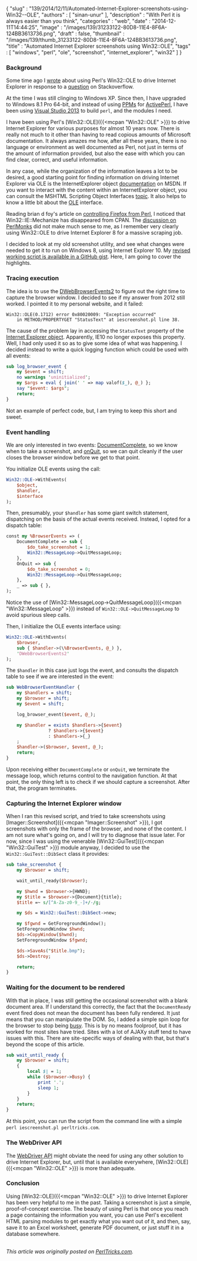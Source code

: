 {
   "slug" : "139/2014/12/11/Automated-Internet-Explorer-screenshots-using-Win32--OLE",
   "authors" : [
      "sinan-unur"
   ],
   "description" : "With Perl it is always easier than you think",
   "categories" : "web",
   "date" : "2014-12-11T14:44:25",
   "image" : "/images/139/31233122-80D8-11E4-8F6A-124BB3613736.png",
   "draft" : false,
   "thumbnail" : "/images/139/thumb_31233122-80D8-11E4-8F6A-124BB3613736.png",
   "title" : "Automated Internet Explorer screenshots using Win32::OLE",
   "tags" : [
      "windows",
      "perl",
      "ole",
      "screenshot",
      "internet_explorer",
      "win32"
   ]
}


### Background

Some time ago I [wrote](http://blog.nu42.com/2012/06/using-win32ole-with-events-to-capture.html) about using Perl's Win32::OLE to drive Internet Explorer in response to a [question](http://stackoverflow.com/a/11220026/100754) on Stackoverflow.

At the time I was still clinging to Windows XP. Since then, I have upgraded to Windows 8.1 Pro 64-bit, and instead of using [PPMs](http://www.activestate.com/activeperl/ppm-perl-modules) for [ActivePerl](http://www.activestate.com/activeperl), I have been using [Visual Studio 2013](http://blog.nu42.com/2014/11/64-bit-perl-5201-with-visual-studio.html) to build `perl`, and the modules I need.

I have been using Perl's [Win32::OLE]({{<mcpan "Win32::OLE" >}}) to drive Internet Explorer for various purposes for almost 10 years now. There is really not much to it other than having to read copious amounts of Microsoft documentation. It always amazes me how, after all these years, there is no language or environment as well documented as Perl, not just in terms of the amount of information provided, but also the ease with which you can find clear, correct, and useful information.

In any case, while the organization of the information leaves a lot to be desired, a good starting point for finding information on driving Internet Explorer via OLE is the InternetExplorer object [documentation](http://msdn.microsoft.com/en-us/library/aa752084%28v=vs.85%29) on MSDN. If you want to interact with the content within an InternetExplorer object, you can consult the MSHTML Scripting Object Interfaces [topic](http://msdn.microsoft.com/en-us/library/hh801967%28v=vs.85%29.aspx). It also helps to know a little bit about the [OLE](http://msdn.microsoft.com/en-us/library/19z074ky.aspx) interface.

Reading brian d foy's article on [controlling Firefox from Perl](https://perltricks.com/article/138/2014/12/7/Controlling-Firefox-from-Perl), I noticed that Win32::IE::Mechanize has disappeared from CPAN. The [discussion on PerlMonks](http://www.perlmonks.org?node_id=1061372) did not make much sense to me, as I remember very clearly using Win32::OLE to drive Internet Explorer 8 for a massive scraping job.

I decided to look at my old screenshot utility, and see what changes were needed to get it to run on Windows 8, using Internet Explorer 10. My [revised working script is available in a GitHub gist](https://gist.github.com/nanis/3dac6b386bd056095e12). Here, I am going to cover the highlights.

### Tracing execution

The idea is to use the [DWebBrowserEvents2](http://msdn.microsoft.com/en-us/library/aa768283%28v=vs.85%29.aspx) to figure out the right time to capture the browser window. I decided to see if my answer from 2012 still worked. I pointed it to my personal website, and it failed:

    Win32::OLE(0.1712) error 0x80020009: "Exception occurred"
        in METHOD/PROPERTYGET "StatusText" at iescreenshot.pl line 38.

The cause of the problem lay in accessing the `StatusText` property of the [Internet Explorer object](http://msdn.microsoft.com/en-us/library/aa752084%28v=vs.85%29). Apparently, IE10 no longer exposes this property. Well, I had only used it so as to give some idea of what was happening. I decided instead to write a quick logging function which could be used with all events:

```perl
sub log_browser_event {
    my $event = shift;
    no warnings 'uninitialized';
    my $args = eval { join(' ' => map valof($_), @_) };
    say "$event: $args";
    return;
}
```

Not an example of perfect code, but, I am trying to keep this short and sweet.

### Event handling

We are only interested in two events: [DocumentComplete](http://msdn.microsoft.com/en-us/library/aa768282%28v=vs.85%29.aspx), so we know when to take a screenshot, and [onQuit](http://msdn.microsoft.com/en-us/library/aa768340%28v=vs.85%29.aspx), so we can quit cleanly if the user closes the browser window before we get to that point.

You initialize OLE events using the call:

```perl
Win32::OLE->WithEvents(
    $object,
    $handler,
    $interface
);
```

Then, presumably, your `$handler` has some giant switch statement, dispatching on the basis of the actual events received. Instead, I opted for a dispatch table:

```perl
const my %BrowserEvents => (
    DocumentComplete => sub {
        $do_take_screenshot = 1;
        Win32::MessageLoop->QuitMessageLoop;
    },
    OnQuit => sub {
        $do_take_screenshot = 0;
        Win32::MessageLoop->QuitMessageLoop;
    },
    _ => sub { },
);
```

Notice the use of [Win32::MessageLoop-\>QuitMessageLoop]({{<mcpan "Win32::MessageLoop" >}}) instead of `Win32::OLE->QuitMessageLoop` to avoid spurious sleep calls.

Then, I initialize the OLE events interface using:

```perl
Win32::OLE->WithEvents(
    $browser,
    sub { $handler->(\%BrowserEvents, @_) },
    'DWebBrowserEvents2'
);
```

The `$handler` in this case just logs the event, and consults the dispatch table to see if we are interested in the event:

```perl
sub WebBrowserEventHandler {
    my $handlers = shift;
    my $browser = shift;
    my $event = shift;

    log_browser_event($event, @_);

    my $handler = exists $handlers->{$event}
                ? $handlers->{$event}
                : $handlers->{_}
    ;
    $handler->($browser, $event, @_);
    return;
}
```

Upon receiving either `DocumentComplete` or `onQuit`, we terminate the message loop, which returns control to the navigation function. At that point, the only thing left is to check if we should capture a screenshot. After that, the program terminates.

### Capturing the Internet Explorer window

When I ran this revised script, and tried to take screenshots using [Imager::Screenshot]({{<mcpan "Imager::Screenshot" >}}), I got screenshots with only the frame of the browser, and none of the content. I am not sure what's going on, and I will try to diagnose that issue later. For now, since I was using the venerable [Win32::GuiTest]({{<mcpan "Win32::GuiTest" >}}) module anyway, I decided to use the `Win32::GuiTest::DibSect` class it provides:

```perl
sub take_screenshot {
    my $browser = shift;

    wait_until_ready($browser);

    my $hwnd = $browser->{HWND};
    my $title = $browser->{Document}{title};
    $title =~ s/[^A-Za-z0-9_-]+/-/g;

    my $ds = Win32::GuiTest::DibSect->new;

    my $fgwnd = GetForegroundWindow();
    SetForegroundWindow $hwnd;
    $ds->CopyWindow($hwnd);
    SetForegroundWindow $fgwnd;

    $ds->SaveAs("$title.bmp");
    $ds->Destroy;

    return;
}
```

### Waiting for the document to be rendered

With that in place, I was still getting the occasional screenshot with a blank document area. If I understand this correctly, the fact that the `DocumentReady` event fired does not mean the document has been fully rendered. It just means that you can manipulate the DOM. So, I added a simple spin loop for the browser to stop being [busy](http://msdn.microsoft.com/en-us/library/aa752050%28v=vs.85%29). This is by no means foolproof, but it has worked for most sites have tried. Sites with a lot of AJAXy stuff tend to have issues with this. There are site-specific ways of dealing with that, but that's beyond the scope of this article.

```perl
sub wait_until_ready {
    my $browser = shift;
    {
        local $| = 1;
        while ($browser->Busy) {
            print '.';
            sleep 1;
        }
    }
    return;
}
```

At this point, you can run the script from the command line with a simple `perl iescreenshot.pl perltricks.com`.

### The WebDriver API

The [WebDriver API](http://msdn.microsoft.com/en-us/library/ie/dn725045%28v=vs.85%29.aspx) might obviate the need for using any other solution to drive Internet Explorer, but, until that is available everywhere, [Win32::OLE]({{<mcpan "Win32::OLE" >}}) is more than adequate.

### Conclusion

Using [Win32::OLE]({{<mcpan "Win32::OLE" >}}) to drive Internet Explorer has been very helpful to me in the past. Taking a screenshot is just a simple, proof-of-concept exercise. The beauty of using Perl is that once you reach a page containing the information you want, you can use Perl's excellent HTML parsing modules to get exactly what you want out of it, and then, say, save it to an Excel worksheet, generate PDF document, or just stuff it in a database somewhere.

\
*This article was originally posted on [PerlTricks.com](http://perltricks.com).*
